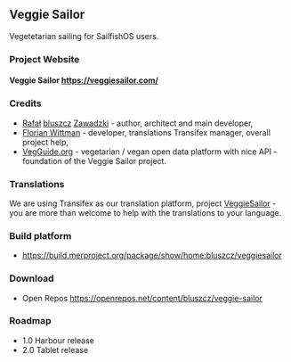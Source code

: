 Veggie Sailor
-------------

Vegetetarian sailing for SailfishOS users.

### Project Website

#### Veggie Sailor https://veggiesailor.com/

### Credits

* [Rafał](https://github.com/bluszcz/) [bluszcz](https://bluszcz.net) [Zawadzki](https://github.com/bluszcz/) - author, architect and main developer,
* [Florian Wittman](https://github.com/florianwittmann) - developer, translations Transifex manager, overall project help, 
* [VegGuide.org](http://www.vegguide.org/ "VegGuide.org") - vegetarian / vegan open data platform with nice API - foundation of the Veggie Sailor project.

### Translations

We are using Transifex as our translation platform, project [VeggieSailor](https://www.transifex.com/projects/p/veggiesailor/language/pt/) - you are more than welcome to help with the translations to your language.

### Build platform

* https://build.merproject.org/package/show/home:bluszcz/veggiesailor

### Download 

* Open Repos https://openrepos.net/content/bluszcz/veggie-sailor

### Roadmap 

* 1.0 Harbour release
* 2.0 Tablet release

